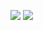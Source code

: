 [![](https://jitpack.io/v/ceneax/Redux.svg)](https://jitpack.io/#ceneax/Redux)
[![](https://jitpack.io/v/wltrj/Redux.svg)](https://jitpack.io/#wltrj/Redux)
